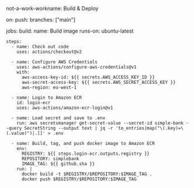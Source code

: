 not-a-work-workname: Build & Deploy

on:
push:
branches: ["main"]

jobs:
build:
name: Build image
runs-on: ubuntu-latest

    steps:
      - name: Check out code
        uses: actions/checkout@v2

      - name: Configure AWS Credentials
        uses: aws-actions/configure-aws-credentials@v1
        with:
          aws-access-key-id: ${{ secrets.AWS_ACCESS_KEY_ID }}
          aws-secret-access-key: ${{ secrets.AWS_SECRET_ACCESS_KEY }}
          aws-region: eu-west-1

      - name: Login to Amazon ECR
        id: login-ecr
        uses: aws-actions/amazon-ecr-login@v1

      - name: Load secret and save to .env
        run: aws secretsmanager get-secret-value --secret-id simple-bank --query SecretString --output text | jq -r 'to_entries|map("\(.key)=\(.value)")|.[]' > .env

      - name: Build, tag, and push docker image to Amazon ECR
        env:
          REGISTRY: ${{ steps.login-ecr.outputs.registry }}
          REPOSITORY: simplebank
          IMAGE_TAG: ${{ github.sha }}
        run: |
          docker build -t $REGISTRY/$REPOSITORY:$IMAGE_TAG .
          docker push $REGISTRY/$REPOSITORY:$IMAGE_TAG
